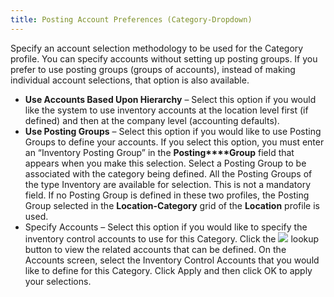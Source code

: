 ```yaml
---
title: Posting Account Preferences (Category-Dropdown)
---
```



Specify an account selection methodology to be used for the  Category profile. You can specify accounts without setting up posting  groups. If you prefer to use posting groups (groups of accounts), instead  of making individual account selections, that option is also available.

- **Use 
 Accounts Based Upon Hierarchy** – Select this option if you would  like the system to use inventory accounts at the location level first  (if defined) and then at the company level (accounting defaults).
- **Use 
 Posting Groups** – Select this option if you would like to use Posting  Groups to define your accounts. If you select this option, you must enter  an “Inventory Posting Group” in the **Posting****Group** field that appears when  you make this selection. 
Select a Posting Group to be associated with the category being defined.  All the Posting Groups of the type Inventory are available for selection.  This is not a mandatory field.
If no Posting Group is defined in these two profiles, the Posting Group  selected in the **Location-Category**  grid of the **Location** profile is  used.
- Specify  Accounts – Select this option if you  would like to specify the inventory control accounts to use for this Category.  Click the ![]({{site.mi_baseurl}}/img/look_up_button_mi.gif) lookup button to view the related accounts that  can be defined. On the Accounts screen, select the Inventory Control Accounts  that you would like to define for this Category. Click Apply and then  click OK to apply your selections.

